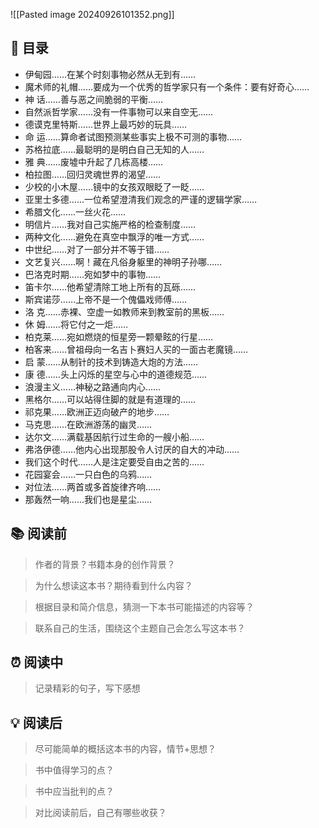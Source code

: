 ![[Pasted image 20240926101352.png]]
## 📑 目录
* 伊甸园……在某个时刻事物必然从无到有……  
* 魔术师的礼帽……要成为一个优秀的哲学家只有一个条件：要有好奇心……  
* 神 话……善与恶之间脆弱的平衡……  
* 自然派哲学家……没有一件事物可以来自空无……  
* 德谟克里特斯……世界上最巧妙的玩具……  
* 命 运……算命者试图预测某些事实上极不可测的事物……  
* 苏格拉底……最聪明的是明白自己无知的人……  
* 雅 典……废墟中升起了几栋高楼……  
* 柏拉图……回归灵魂世界的渴望……  
* 少校的小木屋……镜中的女孩双眼眨了一眨……  
* 亚里士多德……一位希望澄清我们观念的严谨的逻辑学家……  
* 希腊文化……一丝火花……  
* 明信片……我对自己实施严格的检查制度……  
* 两种文化……避免在真空中飘浮的唯一方式……  
* 中世纪……对了一部分并不等于错……  
* 文艺复兴……啊！藏在凡俗身躯里的神明子孙哪……  
* 巴洛克时期……宛如梦中的事物……  
* 笛卡尔……他希望清除工地上所有的瓦砾……  
* 斯宾诺莎……上帝不是一个傀儡戏师傅……  
* 洛 克……赤裸、空虚一如教师来到教室前的黑板……  
* 休 姆……将它付之一炬……  
* 柏克莱……宛如燃烧的恒星旁一颗晕眩的行星……  
* 柏客来……曾祖母向一名吉卜赛妇人买的一面古老魔镜……  
* 启 蒙……从制针的技术到铸造大炮的方法……  
* 康 德……头上闪烁的星空与心中的道德规范……  
* 浪漫主义……神秘之路通向内心……  
* 黑格尔……可以站得住脚的就是有道理的……  
* 祁克果……欧洲正迈向破产的地步……  
* 马克思……在欧洲游荡的幽灵……  
* 达尔文……满载基因航行过生命的一艘小船……  
* 弗洛伊德……他内心出现那股令人讨厌的自大的冲动……  
* 我们这个时代……人是注定要受自由之苦的……  
* 花园宴会……一只白色的乌鸦……  
* 对位法……两首或多首旋律齐响……  
* 那轰然一响……我们也是星尘……
## 📚 阅读前
> 作者的背景？书籍本身的创作背景？

> 为什么想读这本书？期待看到什么内容？

> 根据目录和简介信息，猜测一下本书可能描述的内容等？

> 联系自己的生活，围绕这个主题自己会怎么写这本书？
## ⏰ 阅读中
> 记录精彩的句子，写下感想
##  💡 阅读后
> 尽可能简单的概括这本书的内容，情节+思想？

> 书中值得学习的点？

> 书中应当批判的点？

> 对比阅读前后，自己有哪些收获？ 
